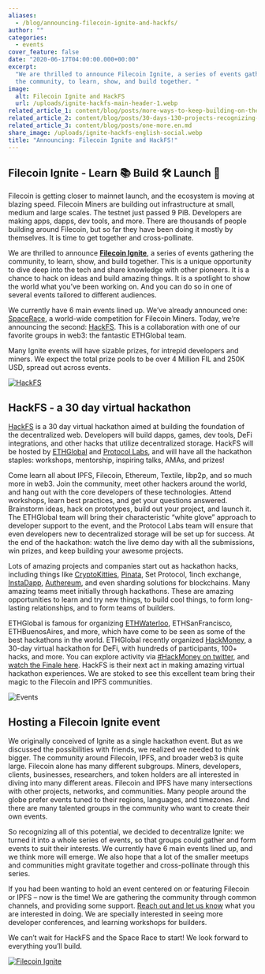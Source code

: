 ```yaml
---
aliases:
  - /blog/announcing-filecoin-ignite-and-hackfs/
author: ""
categories:
  - events
cover_feature: false
date: "2020-06-17T04:00:00.000+00:00"
excerpt:
  "We are thrilled to announce Filecoin Ignite, a series of events gathering
  the community, to learn, show, and build together. "
image:
  alt: Filecoin Ignite and HackFS
  url: /uploads/ignite-hackfs-main-header-1.webp
related_article_1: content/blog/posts/more-ways-to-keep-building-on-the-filecoin-network.en.md
related_article_2: content/blog/posts/30-days-130-projects-recognizing-new-ideas-to-power-web3.en.md
related_article_3: content/blog/posts/one-more.en.md
share_image: /uploads/ignite-hackfs-english-social.webp
title: "Announcing: Filecoin Ignite and HackFS!"
---
```


## Filecoin Ignite - Learn 📚 Build 🛠 Launch 🚀

Filecoin is getting closer to mainnet launch, and the ecosystem is moving at blazing speed. Filecoin Miners are building out infrastructure at small, medium and large scales. The testnet just passed 9 PiB. Developers are making apps, dapps, dev tools, and more. There are thousands of people building around Filecoin, but so far they have been doing it mostly by themselves. It is time to get together and cross-pollinate.

We are thrilled to announce [**Filecoin Ignite**](https://hub.fil.org/events/), a series of events gathering the community, to learn, show, and build together. This is a unique opportunity to dive deep into the tech and share knowledge with other pioneers. It is a chance to hack on ideas and build amazing things. It is a spotlight to show the world what you’ve been working on. And you can do so in one of several events tailored to different audiences.

We currently have 6 main events lined up. We’ve already announced one: [SpaceRace](https://filecoin.io/blog/announcing-testnet-incentives/), a world-wide competition for Filecoin Miners. Today, we’re announcing the second: [HackFS](https://hackfs.com/). This is a collaboration with one of our favorite groups in web3: the fantastic ETHGlobal team.

Many Ignite events will have sizable prizes, for intrepid developers and miners. We expect the total prize pools to be over 4 Million FIL and 250K USD, spread out across events.

[![HackFS](https://filecoin.io/vintage/images/blog/fihfs-hackfs.png)](https://hackfs.com/)

## HackFS - a 30 day virtual hackathon

[HackFS](https://hackfs.com/) is a 30 day virtual hackathon aimed at building the foundation of the decentralized web. Developers will build dapps, games, dev tools, DeFi integrations, and other hacks that utilize decentralized storage. HackFS will be hosted by [ETHGlobal](https://ethglobal.co/) and [Protocol Labs](https://protocol.ai/), and will have all the hackathon staples: workshops, mentorship, inspiring talks, AMAs, and prizes!

Come learn all about IPFS, Filecoin, Ethereum, Textile, libp2p, and so much more in web3. Join the community, meet other hackers around the world, and hang out with the core developers of these technologies. Attend workshops, learn best practices, and get your questions answered. Brainstorm ideas, hack on prototypes, build out your project, and launch it. The ETHGlobal team will bring their characteristic “white glove” approach to developer support to the event, and the Protocol Labs team will ensure that even developers new to decentralized storage will be set up for success. At the end of the hackathon: watch the live demo day with all the submissions, win prizes, and keep building your awesome projects.

Lots of amazing projects and companies start out as hackathon hacks, including things like [CryptoKitties](https://www.cryptokitties.co/), [Pinata](https://pinata.cloud/), Set Protocol, 1inch exchange, [InstaDapp](https://instadapp.io/), [Authereum](https://authereum.com/), and even sharding solutions for blockchains. Many amazing teams meet initially through hackathons. These are amazing opportunities to learn and try new things, to build cool things, to form long-lasting relationships, and to form teams of builders.

ETHGlobal is famous for organizing [ETHWaterloo](http://ethwaterloo.com/), ETHSanFrancisco, ETHBuenosAires, and more, which have come to be seen as some of the best hackathons in the world. ETHGlobal recently organized [HackMoney](https://hackathon.money/), a 30-day virtual hackathon for DeFi, with hundreds of participants, 100+ hacks, and more. You can explore activity via [#HackMoney on twitter](https://twitter.com/search?q=%23HackMoney), and [watch the Finale here](https://www.pscp.tv/w/1mrxmQBOAYLxy). HackFS is their next act in making amazing virtual hackathon experiences. We are stoked to see this excellent team bring their magic to the Filecoin and IPFS communities.

![Events](https://filecoin.io/vintage/images/blog/fihfs-event.jpg)

## Hosting a Filecoin Ignite event

We originally conceived of Ignite as a single hackathon event. But as we discussed the possibilities with friends, we realized we needed to think bigger. The community around Filecoin, IPFS, and broader web3 is quite large. Filecoin alone has many different subgroups. Miners, developers, clients, businesses, researchers, and token holders are all interested in diving into many different areas. Filecoin and IPFS have many intersections with other projects, networks, and communities. Many people around the globe prefer events tuned to their regions, languages, and timezones. And there are many talented groups in the community who want to create their own events.

So recognizing all of this potential, we decided to decentralize Ignite: we turned it into a whole series of events, so that groups could gather and form events to suit their interests. We currently have 6 main events lined up, and we think more will emerge. We also hope that a lot of the smaller meetups and communities might gravitate together and cross-pollinate through this series.

If you had been wanting to hold an event centered on or featuring Filecoin or IPFS – now is the time! We are gathering the community through common channels, and providing some support. [Reach out and let us know](https://forms.gle/yhGiSC8rRcAY9YvE8) what you are interested in doing. We are specially interested in seeing more developer conferences, and learning workshops for builders.

We can’t wait for HackFS and the Space Race to start! We look forward to everything you’ll build.

[![Filecoin Ignite](https://filecoin.io/vintage/images/blog/fihfs-ignite.png)](https://hub.fil.org/events/)
